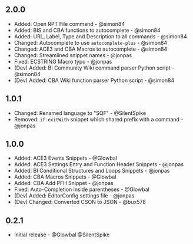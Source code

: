## 2.0.0
- Added: Open RPT File command - @simon84
- Added: BIS and CBA functions to autocomplete - @simon84
- Added: URL, Label, Type and Description to all commands - @simon84
- Changed: Autocomplete to use `autocomplete-plus` - @simon84
- Changed: ACE3 and CBA Macros to autocomplete - @simon84
- Changed: Streamlined snippet names - @jonpas
- Fixed: ECSTRING Macro typo - @jonpas
- (Dev) Added: BI Community Wiki command parser Python script - @simon84
- (Dev) Added: CBA Wiki function parser Python script - @simon84

## 1.0.1
- Changed: Renamed language to "SQF" - @SilentSpike
- Removed: `if-exitWith` snippet which shared prefix with a command - @jonpas

## 1.0.0
- Added: ACE3 Events Snippets - @Glowbal
- Added: ACE3 Settings Entry and Function Header Snippets - @jonpas
- Added: BI Conditional Structures and Loops Snippets - @jonpas
- Added: CBA Macros Snippets - @Glowbal
- Added: CBA Add PFH Snippet - @jonpas
- Fixed: Auto-Completion inside parentheses - @Glowbal
- (Dev) Added: EditorConfig settings file - @jonpas
- (Dev) Changed: Converted CSON to JSON - @bux578

## 0.2.1
- Initial release - @Glowbal @SilentSpike
